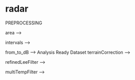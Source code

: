 # radar

PREPROCESSING

area                   -->

intervals              -->

from_to_dB             -->
                                       Analysis Ready Dataset 
terrainCorrection      -->

refinedLeeFilter       -->

multiTempFilter        -->

